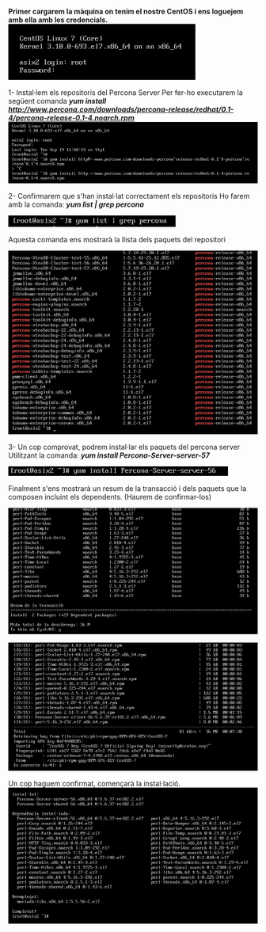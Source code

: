 **Primer cargarem la màquina on tenim el nostre CentOS i ens loguejem amb ella amb les credencials.**
![](https://github.com/joelalcaraz/BBDD/blob/master/Imatges/1.png)

1- Instal·lem els repositoris del Percona Server
  Per fer-ho executarem la següent comanda ***yum install http://www.percona.com/downloads/percona-release/redhat/0.1-4/percona-release-0.1-4.noarch.rpm***
![](https://github.com/joelalcaraz/BBDD/blob/master/Imatges/2.png)

2- Confirmarem que s'han instal·lat correctament els repositoris
  Ho farem amb la comanda: ***yum list | grep percona***
  
  ![](https://github.com/joelalcaraz/BBDD/blob/master/Imatges/4.png) 
  
  Aquesta comanda ens mostrarà la llista dels paquets del repositori
  
  ![](https://github.com/joelalcaraz/BBDD/blob/master/Imatges/5.png)
  
3- Un cop comprovat, podrem instal·lar els paquets del percona server
  Utilitzant la comanda: ***yum install Percona-Server-server-57***
  
  ![](https://github.com/joelalcaraz/BBDD/blob/master/Imatges/6.png)
  
  Finalment s'ens mostrarà un resum de la transacció i dels paquets que la composen incluint els dependents. (Haurem de confirmar-los)
  
  ![](https://github.com/joelalcaraz/BBDD/blob/master/Imatges/7.png)
  
  ![](https://github.com/joelalcaraz/BBDD/blob/master/Imatges/8.png)
  
  Un cop haguem confirmat, començarà la instal·lació.
  ![](https://github.com/joelalcaraz/BBDD/blob/master/Imatges/9.png)
